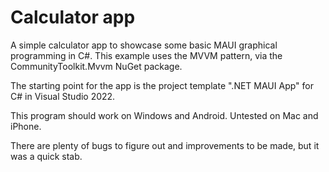 Calculator app
==============

A simple calculator app to showcase some basic MAUI graphical programming in C#.
This example uses the MVVM pattern, via the CommunityToolkit.Mvvm NuGet package.

The starting point for the app is the project template ".NET MAUI App" for C# in Visual Studio 2022.

This program should work on Windows and Android. Untested on Mac and iPhone.

There are plenty of bugs to figure out and improvements to be made, but it was a quick stab.